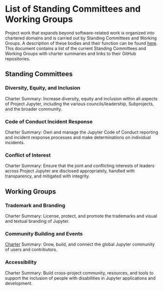 # List of Standing Committees and Working Groups

Project work that expands beyond software-related work is organized into chartered domains and is carried out by Standing Committees and Working Groups. A description of these bodies and their function can be found [here](standing_committees_and_working_groups.md). This document contains a list of the current Standing Committees and Working Groups with charter summaries and links to their GitHub repositories.

## Standing Committees

### Diversity, Equity, and Inclusion

Charter Summary: Increase diversity, equity and inclusion within all aspects of Project Jupyter, including the various councils/leadership, Subprojects, and the broader community.

### Code of Conduct Incident Response

Charter Summary: Own and manage the Jupyter Code of Conduct reporting and incident response processes and make determinations on individual incidents.

### Conflict of Interest

Charter Summary: Ensure that the joint and conflicting interests of leaders across Project Jupyter are disclosed appropriately, handled with transparency, and mitigated with integrity.

## Working Groups

### Trademark and Branding

Charter Summary: License, protect, and promote the trademarks and visual and textual branding of Jupyter.

### Community Building and Events

[Charter](communitybuildingcommittee.md) Summary: Grow, build, and connect the global Jupyter community of users and contributors.


### Accessibility

Charter Summary: Build cross-project community, resources, and tools to support the inclusion of people with disabilities in Jupyter applications and development.

